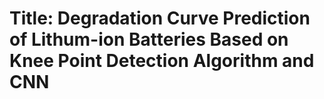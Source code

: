 # Title: Degradation Curve Prediction of Lithum-ion Batteries Based on Knee Point Detection Algorithm and CNN